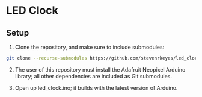 # LED Clock

## Setup

 1. Clone the repository, and make sure to include submodules:

```bash
git clone --recurse-submodules https://github.com/stevenrkeyes/led_clock.git
```

 2. The user of this repository must install the Adafruit Neopixel Arduino library; all other dependencies are included as Git submodules.

 3. Open up led_clock.ino; it builds with the latest version of Arduino.
